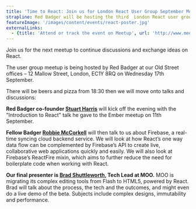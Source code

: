 ```yaml
---
title: 'Time to React: Join us for London React User Group September Meetup'
strapline: Red Badger will be hosting the third  London React user group meetup on Wednesday 17th September.
featureImage: '/images/content/events/react-poster.jpg'
externalLinks:
  - {title: 'Attend or track the event on Meetup', url: 'http://www.meetup.com/London-React-User-Group/events/203501172/'}
---
```


Join us for the next meetup to continue discussions and exchange ideas on React.

The user group meetup is being hosted by Red Badger at our Old Street offices – 12 Mallow Street, London, EC1Y 8RQ on Wednesday 17th September.

There will be beers and pizza from 18:30 then we will move onto talks and discussions:

__Red Badger co-founder [Stuart Harris](/about-us/people/stuart-harris)__ will kick off the evening with the "Introduction to React" talk he gave to the Ember meetup on 11th September. 

__Fellow Badger [Robbie McCorkell](/about-us/people/robbie-mccorkell)__ will then talk to us about Firebase, a real-time syncing cloud backend service. We will look at how React’s one way data flow can be complemented by Firebase’s API to create live, collaborative web applications quickly and easily. We will also look at Firebase’s ReactFire mixin, which aims to further reduce the need for boilerplate code when working with React. 

__Our final presenter is [Brad Shuttleworth](https://www.linkedin.com/pub/bradley-shuttleworth/1/385/492), Tech Lead at MOO.__ MOO is migrating its complex editing tools from Flash to HTML5, powered by React.  Brad will talk about the process, the tech and the outcomes, and might even do a live demo of the beta.  Subjects include complex designs, immutability and performance. 